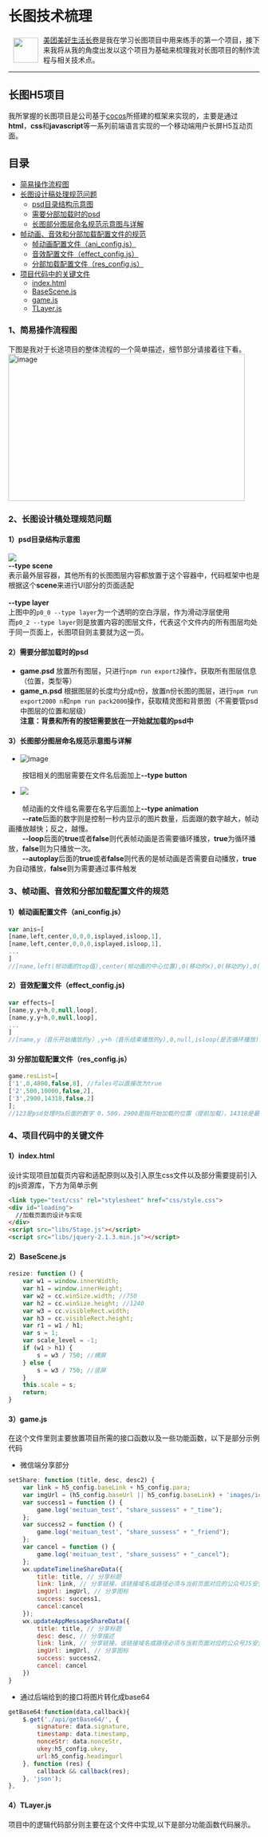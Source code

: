 # 长图技术梳理
<a href="https://m.h5in.net/meituan_test/"><img src="./icon.jpg  " width="50px" height="50px" align="left" hspace="10" vspace="6"></a>
[美团美好生活长卷](https://m.h5in.net/meituan_test/)是我在学习长图项目中用来练手的第一个项目，接下来我将从我的角度出发以这个项目为基础来梳理我对长图项目的制作流程与相关技术点。
***
## 长图H5项目
我所掌握的长图项目是公司基于[cocos](https://www.cocos.com/)所搭建的框架来实现的，主要是通过**html**，**css**和**javascript**等一系列前端语言实现的一个移动端用户长屏H5互动页面。
## 目录
   * [简易操作流程图](https://github.com/Jjing95/md-study2#1%E7%AE%80%E6%98%93%E6%93%8D%E4%BD%9C%E6%B5%81%E7%A8%8B%E5%9B%BE)
   * [长图设计稿处理规范问题](https://github.com/Jjing95/md-study2#2%E9%95%BF%E5%9B%BE%E8%AE%BE%E8%AE%A1%E7%A8%BF%E5%A4%84%E7%90%86%E8%A7%84%E8%8C%83%E9%97%AE%E9%A2%98)
       - [psd目录结构示意图](https://github.com/Jjing95/md-study2#1psd%E7%9B%AE%E5%BD%95%E7%BB%93%E6%9E%84%E7%A4%BA%E6%84%8F%E5%9B%BE)
       - [需要分部加载时的psd](https://github.com/Jjing95/md-study2#2%E9%9C%80%E8%A6%81%E5%88%86%E9%83%A8%E5%8A%A0%E8%BD%BD%E6%97%B6%E7%9A%84psd)
       - [长图部分图层命名规范示意图与详解](https://github.com/Jjing95/md-study2#3%E9%95%BF%E5%9B%BE%E9%83%A8%E5%88%86%E5%9B%BE%E5%B1%82%E5%91%BD%E5%90%8D%E8%A7%84%E8%8C%83%E7%A4%BA%E6%84%8F%E5%9B%BE%E4%B8%8E%E8%AF%A6%E8%A7%A3)
   * [帧动画、音效和分部加载配置文件的规范](https://github.com/Jjing95/md-study2#3%E5%B8%A7%E5%8A%A8%E7%94%BB%E9%9F%B3%E6%95%88%E5%92%8C%E5%88%86%E9%83%A8%E5%8A%A0%E8%BD%BD%E9%85%8D%E7%BD%AE%E6%96%87%E4%BB%B6%E7%9A%84%E8%A7%84%E8%8C%83)
       - [帧动画配置文件（ani_config.js）](https://github.com/Jjing95/md-study2#1%E5%B8%A7%E5%8A%A8%E7%94%BB%E9%85%8D%E7%BD%AE%E6%96%87%E4%BB%B6ani_configjs)
       - [音效配置文件（effect_config.js）](https://github.com/Jjing95/md-study2#2%E9%9F%B3%E6%95%88%E9%85%8D%E7%BD%AE%E6%96%87%E4%BB%B6effect_configjs)
       - [分部加载配置文件（res_config.js）](https://github.com/Jjing95/md-study2#3-%E5%88%86%E9%83%A8%E5%8A%A0%E8%BD%BD%E9%85%8D%E7%BD%AE%E6%96%87%E4%BB%B6res_configjs)
   * [项目代码中的关键文件](https://github.com/Jjing95/md-study2#4%E9%A1%B9%E7%9B%AE%E4%BB%A3%E7%A0%81%E4%B8%AD%E7%9A%84%E5%85%B3%E9%94%AE%E6%96%87%E4%BB%B6)
       - [index.html](https://github.com/Jjing95/md-study2/blob/main/README.md#1indexhtml)
       - [BaseScene.js](https://github.com/Jjing95/md-study2#2basescenejs)
       - [game.js](https://github.com/Jjing95/md-study2#3gamejs)
       - [TLayer.js](https://github.com/Jjing95/md-study2#4tlayerjs)
### 1、简易操作流程图
下图是我对于长途项目的整体流程的一个简单描述，细节部分请接着往下看。
<img src="./sop.jpg" alt="image" width="474px" height="295px" align="center">
### 2、长图设计稿处理规范问题
#### 1）psd目录结构示意图
<img src="./eg_psd.jpg"></br>
**--type scene**</br>
表示最外层容器，其他所有的长图图层内容都放置于这个容器中，代码框架中也是根据这个**scene**来进行UI部分的页面适配</br></br>
**--type layer**</br>
上图中的`p0_0 --type layer`为一个透明的空白浮层，作为滑动浮层使用</br>
而`p0_2 --type layer`则是放置内容的图层文件，代表这个文件内的所有图层均处于同一页面上，长图项目则主要就为这一页。</br>
#### 2）需要分部加载时的psd
* **game.psd**  放置所有图层，只进行`npm run export2`操作，获取所有图层信息（位置，类型等）
* **game_n.psd**  根据图层的长度均分成n份，放置n份长图的图层，进行`npm run export2000 n`和`npm run pack2000`操作，获取精灵图和背景图（不需要管psd中图层的位置和层级）</br>
**注意：背景和所有的按钮需要放在一开始就加载的psd中**

#### 3）长图部分图层命名规范示意图与详解
* <img src="./eg_btn_ani.png" alt="image">
&emsp;&emsp;按钮相关的图层需要在文件名后面加上<strong>--type button</strong></br>
* <img src="./eg_ani.jpg">
&emsp;&emsp;帧动画的文件组名需要在名字后面加上<strong>--type animation</strong></br>
&emsp;&emsp;<strong>--rate</strong>后面的数字则是控制一秒内显示的图片数量，后面跟的数字越大，帧动画播放越快；反之，越慢。</br>
&emsp;&emsp;<strong>--loop</strong>后面的<strong>true</strong>或者<strong>false</strong>则代表帧动画是否需要循环播放，<strong>true</strong>为循环播放，<strong>false</strong>则为只播放一次。</br>
&emsp;&emsp;<strong>--autoplay</strong>后面的<strong>true</strong>或者<strong>false</strong>则代表的是帧动画是否需要自动播放，<strong>true</strong>为自动播放，<strong>false</strong>则为需要通过事件触发</br>
### 3、帧动画、音效和分部加载配置文件的规范
#### 1）帧动画配置文件（ani_config.js）
```javascript
var anis=[
[name,left,center,0,0,0,isplayed,isloop,1],
[name,left,center,0,0,0,isplayed,isloop,1],
...
]
//[name,left(帧动画的top值),center(帧动画的中心位置),0(移动的x),0(移动的y),0(移动的时间),isplayed(是否已经播放过),isloop(是否循环播放),times(如果为非循环的帧动画，需要重复展示帧动画的次数)]
```
#### 2）音效配置文件（effect_config.js)
```javascript
var effects=[
[name,y,y+h,0,null,loop],
[name,y,y+h,0,null,loop],
...
]
//[name,y（音乐开始播放的y）,y+h（音乐结束播放的y),0,null,isloop(是否循环播放)]
```
#### 3) 分部加载配置文件（res_config.js）
```javascript
game.resList=[
['1',0,4800,false,8], //fales可以直接改为true
['2',500,10000,false,2],
['3',2900,14318,false,2]
];
//123是psd处理时a后面的数字 0，500，2900是指开始加载的位置（提前加载），14318是最大的位置（也就是最后的位置），false代表是否加载过，8，2，2对应精灵图数分别有多少
```
### 4、项目代码中的关键文件
#### 1）index.html
设计实现项目加载页内容和适配原则以及引入原生css文件以及部分需要提前引入的js资源库，下方为简单示例
```html
<link type="text/css" rel="stylesheet" href="css/style.css">
<div id="loading">
  //加载页面的设计与实现
</div>
<script src="libs/Stage.js"></script>
<script src="libs/jquery-2.1.3.min.js"></script>
```
#### 2）BaseScene.js
```javascript
resize: function () {
    var w1 = window.innerWidth;
    var h1 = window.innerHeight;
    var w2 = cc.winSize.width; //750
    var h2 = cc.winSize.height; //1240
    var w3 = cc.visibleRect.width;
    var h3 = cc.visibleRect.height;
    var r1 = w1 / h1;
    var s = 1;
    var scale_level = -1;
    if (w1 > h1) {
        s = w3 / 750; //横屏
    } else {
        s = w3 / 750; //竖屏
    }
    this.scale = s;
    return;
}
```
#### 3）game.js
在这个文件里则主要放置项目所需的接口函数以及一些功能函数，以下是部分示例代码

* 微信端分享部分
```javascript
setShare: function (title, desc, desc2) {
    var link = h5_config.baseLink + h5_config.para;
    var imgUrl = (h5_config.baseUrl || h5_config.baseLink) + 'images/icon.jpg';
    var success1 = function () {
        game.log('meituan_test', "share_sussess" + "_time");
    };
    var success2 = function () {
        game.log('meituan_test', "share_sussess" + "_friend");
    };
    var cancel = function () {
        game.log('meituan_test', "share_sussess" + "_cancel");
    };
    wx.updateTimelineShareData({
        title: title, // 分享标题
        link: link, // 分享链接，该链接域名或路径必须与当前页面对应的公众号JS安全域名一致
        imgUrl: imgUrl, // 分享图标
        success: success1,
        cancel:cancel
    });
    wx.updateAppMessageShareData({ 
        title: title, // 分享标题
        desc: desc, // 分享描述
        link: link, // 分享链接，该链接域名或路径必须与当前页面对应的公众号JS安全域名一致
        imgUrl: imgUrl, // 分享图标
        success: success2,
        cancel: cancel
    })
}
```
* 通过后端给到的接口将图片转化成base64
```javascript
getBase64:function(data,callback){
    $.get('./api/getBase64/', {
        signature: data.signature,
        timestamp: data.timestamp,
        nonceStr: data.nonceStr,
        ukey:h5_config.ukey,
        url:h5_config.headimgurl
    }, function (res) {
        callback && callback(res);
    }, 'json');
},

```    
#### 4）TLayer.js
项目中的逻辑代码部分则主要在这个文件中实现,以下是部分功能函数代码展示。

